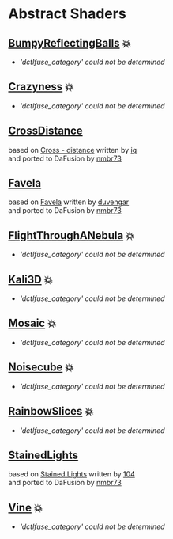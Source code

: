 
  <!--                                                             -->
  <!--           THIS IS AN AUTOMATICALLY GENERATED FILE           -->
  <!--                                                             -->
  <!--                  D O   N O T   E D I T ! ! !                -->
  <!--                                                             -->
  <!--  ALL CHANGES WILL BE OVERWRITTEN WITHOUT ANY FURTHER NOTICE -->
  <!--                                                             -->


  # Abstract Shaders

## **[BumpyReflectingBalls](BumpyReflectingBalls.md)** :boom:
- *'dctlfuse_category' could not be determined*

## **[Crazyness](Crazyness.md)** :boom:
- *'dctlfuse_category' could not be determined*

## **[CrossDistance](CrossDistance.md)**
based on [Cross - distance](https://www.shadertoy.com/view/XtGfzw) written by [iq](https://www.shadertoy.com/user/iq)<br />and ported to DaFusion by [nmbr73](....//Site/Profiles/nmbr73.md)

## **[Favela](Favela.md)**
based on [Favela](https://www.shadertoy.com/view/ldGcDh) written by [duvengar](https://www.shadertoy.com/user/duvengar)<br />and ported to DaFusion by [nmbr73](....//Site/Profiles/nmbr73.md)

## **[FlightThroughANebula](FlightThroughANebula.md)** :boom:
- *'dctlfuse_category' could not be determined*

## **[Kali3D](Kali3D.md)** :boom:
- *'dctlfuse_category' could not be determined*

## **[Mosaic](Mosaic.md)** :boom:
- *'dctlfuse_category' could not be determined*

## **[Noisecube](Noisecube.md)** :boom:
- *'dctlfuse_category' could not be determined*

## **[RainbowSlices](RainbowSlices.md)** :boom:
- *'dctlfuse_category' could not be determined*

## **[StainedLights](StainedLights.md)**
based on [Stained Lights](https://www.shadertoy.com/view/WlsSzM) written by [104](https://www.shadertoy.com/user/104)<br />and ported to DaFusion by [nmbr73](....//Site/Profiles/nmbr73.md)

## **[Vine](Vine.md)** :boom:
- *'dctlfuse_category' could not be determined*

